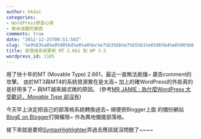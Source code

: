```yaml
---
author: kkdai
categories:
- WordPress學習心得
- 柴米油鹽的東西
comments: true
date: "2012-12-25T09:51:50Z"
slug: '%e9%83%a8%e8%90%bd%e6%a0%bc%e7%b3%bb%e7%b5%b1%e6%9b%b4%e6%96%b0-mt-2-661-%e5%88%b0-wp-3-5'
title: 部落格系統更新 MT 2.661 到 WP 3.5
wordpress_id: 1185
---
```


用了快十年的MT (Movable Type) 2.661，最近一直無法抵擋~ 廣告comment的攻擊。 由於MT3與MT4的系統資源實在是太高~ 加上的確WordPress的外掛真的是好用多了~ 與MT越來越式微的原因。 (參考[MR JAMIE : 為什麼WordPress 大受歡迎，_Movable Type_ 卻沒有](http://mrjamie.cc/2011/02/11/wordpress-movable-type/))

 

今天早上決定把自己的部落格系統轉換過去~ 順便把Blogger上面 的備份網站[BlogE on Blogger](http://evan-bloge.blogspot.tw/)打開權限~ 作為異地備援部落格。

 

接下來就是要把[SyntaxHighlighter](http://alexgorbatchev.com/SyntaxHighlighter/)弄過去應該就沒問題了~~~~
